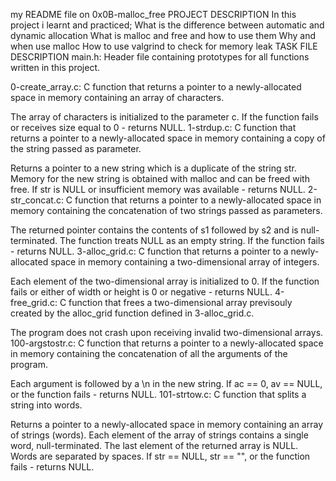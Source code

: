 my README file on 0x0B-malloc_free
PROJECT DESCRIPTION
In this project i learnt and practiced;
What is the difference between automatic and dynamic allocation
What is malloc and free and how to use them
Why and when use malloc
How to use valgrind to check for memory leak
TASK FILE DESCRIPTION
main.h: Header file containing prototypes for all functions written in this project.

0-create_array.c: C function that returns a pointer to a newly-allocated space in memory containing an array of characters.

The array of characters is initialized to the parameter c.
If the function fails or receives size equal to 0 - returns NULL.
1-strdup.c: C function that returns a pointer to a newly-allocated space in memory containing a copy of the string passed as parameter.

Returns a pointer to a new string which is a duplicate of the string str.
Memory for the new string is obtained with malloc and can be freed with free.
If str is NULL or insufficient memory was available - returns NULL.
2-str_concat.c: C function that returns a pointer to a newly-allocated space in memory containing the concatenation of two strings passed as parameters.

The returned pointer contains the contents of s1 followed by s2 and is null-terminated.
The function treats NULL as an empty string.
If the function fails - returns NULL.
3-alloc_grid.c: C function that returns a pointer to a newly-allocated space in memory containing a two-dimensional array of integers.

Each element of the two-dimensional array is initialized to 0.
If the function fails or either of width or height is 0 or negative - returns NULL.
4-free_grid.c: C function that frees a two-dimensional array previsouly created by the alloc_grid function defined in 3-alloc_grid.c.

The program does not crash upon receiving invalid two-dimensional arrays.
100-argstostr.c: C function that returns a pointer to a newly-allocated space in memory containing the concatenation of all the arguments of the program.

Each argument is followed by a \n in the new string.
If ac == 0, av == NULL, or the function fails - returns NULL.
101-strtow.c: C function that splits a string into words.

Returns a pointer to a newly-allocated space in memory containing an array of strings (words).
Each element of the array of strings contains a single word, null-terminated.
The last element of the returned array is NULL.
Words are separated by spaces.
If str == NULL, str == "", or the function fails - returns NULL.
